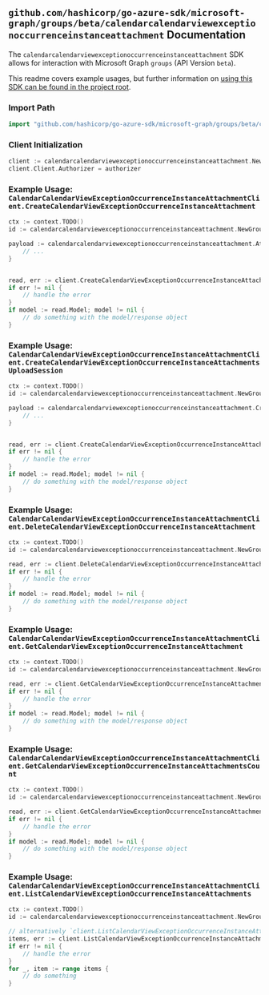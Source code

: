 
## `github.com/hashicorp/go-azure-sdk/microsoft-graph/groups/beta/calendarcalendarviewexceptionoccurrenceinstanceattachment` Documentation

The `calendarcalendarviewexceptionoccurrenceinstanceattachment` SDK allows for interaction with Microsoft Graph `groups` (API Version `beta`).

This readme covers example usages, but further information on [using this SDK can be found in the project root](https://github.com/hashicorp/go-azure-sdk/tree/main/docs).

### Import Path

```go
import "github.com/hashicorp/go-azure-sdk/microsoft-graph/groups/beta/calendarcalendarviewexceptionoccurrenceinstanceattachment"
```


### Client Initialization

```go
client := calendarcalendarviewexceptionoccurrenceinstanceattachment.NewCalendarCalendarViewExceptionOccurrenceInstanceAttachmentClientWithBaseURI("https://graph.microsoft.com")
client.Client.Authorizer = authorizer
```


### Example Usage: `CalendarCalendarViewExceptionOccurrenceInstanceAttachmentClient.CreateCalendarViewExceptionOccurrenceInstanceAttachment`

```go
ctx := context.TODO()
id := calendarcalendarviewexceptionoccurrenceinstanceattachment.NewGroupIdCalendarCalendarViewIdExceptionOccurrenceIdInstanceID("groupId", "eventId", "eventId1", "eventId2")

payload := calendarcalendarviewexceptionoccurrenceinstanceattachment.Attachment{
	// ...
}


read, err := client.CreateCalendarViewExceptionOccurrenceInstanceAttachment(ctx, id, payload, calendarcalendarviewexceptionoccurrenceinstanceattachment.DefaultCreateCalendarViewExceptionOccurrenceInstanceAttachmentOperationOptions())
if err != nil {
	// handle the error
}
if model := read.Model; model != nil {
	// do something with the model/response object
}
```


### Example Usage: `CalendarCalendarViewExceptionOccurrenceInstanceAttachmentClient.CreateCalendarViewExceptionOccurrenceInstanceAttachmentsUploadSession`

```go
ctx := context.TODO()
id := calendarcalendarviewexceptionoccurrenceinstanceattachment.NewGroupIdCalendarCalendarViewIdExceptionOccurrenceIdInstanceID("groupId", "eventId", "eventId1", "eventId2")

payload := calendarcalendarviewexceptionoccurrenceinstanceattachment.CreateCalendarViewExceptionOccurrenceInstanceAttachmentsUploadSessionRequest{
	// ...
}


read, err := client.CreateCalendarViewExceptionOccurrenceInstanceAttachmentsUploadSession(ctx, id, payload, calendarcalendarviewexceptionoccurrenceinstanceattachment.DefaultCreateCalendarViewExceptionOccurrenceInstanceAttachmentsUploadSessionOperationOptions())
if err != nil {
	// handle the error
}
if model := read.Model; model != nil {
	// do something with the model/response object
}
```


### Example Usage: `CalendarCalendarViewExceptionOccurrenceInstanceAttachmentClient.DeleteCalendarViewExceptionOccurrenceInstanceAttachment`

```go
ctx := context.TODO()
id := calendarcalendarviewexceptionoccurrenceinstanceattachment.NewGroupIdCalendarCalendarViewIdExceptionOccurrenceIdInstanceIdAttachmentID("groupId", "eventId", "eventId1", "eventId2", "attachmentId")

read, err := client.DeleteCalendarViewExceptionOccurrenceInstanceAttachment(ctx, id, calendarcalendarviewexceptionoccurrenceinstanceattachment.DefaultDeleteCalendarViewExceptionOccurrenceInstanceAttachmentOperationOptions())
if err != nil {
	// handle the error
}
if model := read.Model; model != nil {
	// do something with the model/response object
}
```


### Example Usage: `CalendarCalendarViewExceptionOccurrenceInstanceAttachmentClient.GetCalendarViewExceptionOccurrenceInstanceAttachment`

```go
ctx := context.TODO()
id := calendarcalendarviewexceptionoccurrenceinstanceattachment.NewGroupIdCalendarCalendarViewIdExceptionOccurrenceIdInstanceIdAttachmentID("groupId", "eventId", "eventId1", "eventId2", "attachmentId")

read, err := client.GetCalendarViewExceptionOccurrenceInstanceAttachment(ctx, id, calendarcalendarviewexceptionoccurrenceinstanceattachment.DefaultGetCalendarViewExceptionOccurrenceInstanceAttachmentOperationOptions())
if err != nil {
	// handle the error
}
if model := read.Model; model != nil {
	// do something with the model/response object
}
```


### Example Usage: `CalendarCalendarViewExceptionOccurrenceInstanceAttachmentClient.GetCalendarViewExceptionOccurrenceInstanceAttachmentsCount`

```go
ctx := context.TODO()
id := calendarcalendarviewexceptionoccurrenceinstanceattachment.NewGroupIdCalendarCalendarViewIdExceptionOccurrenceIdInstanceID("groupId", "eventId", "eventId1", "eventId2")

read, err := client.GetCalendarViewExceptionOccurrenceInstanceAttachmentsCount(ctx, id, calendarcalendarviewexceptionoccurrenceinstanceattachment.DefaultGetCalendarViewExceptionOccurrenceInstanceAttachmentsCountOperationOptions())
if err != nil {
	// handle the error
}
if model := read.Model; model != nil {
	// do something with the model/response object
}
```


### Example Usage: `CalendarCalendarViewExceptionOccurrenceInstanceAttachmentClient.ListCalendarViewExceptionOccurrenceInstanceAttachments`

```go
ctx := context.TODO()
id := calendarcalendarviewexceptionoccurrenceinstanceattachment.NewGroupIdCalendarCalendarViewIdExceptionOccurrenceIdInstanceID("groupId", "eventId", "eventId1", "eventId2")

// alternatively `client.ListCalendarViewExceptionOccurrenceInstanceAttachments(ctx, id, calendarcalendarviewexceptionoccurrenceinstanceattachment.DefaultListCalendarViewExceptionOccurrenceInstanceAttachmentsOperationOptions())` can be used to do batched pagination
items, err := client.ListCalendarViewExceptionOccurrenceInstanceAttachmentsComplete(ctx, id, calendarcalendarviewexceptionoccurrenceinstanceattachment.DefaultListCalendarViewExceptionOccurrenceInstanceAttachmentsOperationOptions())
if err != nil {
	// handle the error
}
for _, item := range items {
	// do something
}
```
